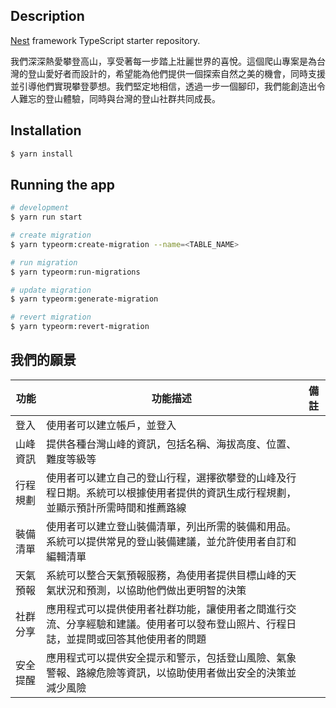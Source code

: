 ## Description

[Nest](https://github.com/nestjs/nest) framework TypeScript starter repository.

我們深深熱愛攀登高山，享受著每一步踏上壯麗世界的喜悅。這個爬山專案是為台灣的登山愛好者而設計的，希望能為他們提供一個探索自然之美的機會，同時支援並引導他們實現攀登夢想。我們堅定地相信，透過一步一個腳印，我們能創造出令人難忘的登山體驗，同時與台灣的登山社群共同成長。

## Installation

```bash
$ yarn install
```

## Running the app

```bash
# development
$ yarn run start

# create migration
$ yarn typeorm:create-migration --name=<TABLE_NAME>

# run migration
$ yarn typeorm:run-migrations

# update migration
$ yarn typeorm:generate-migration

# revert migration
$ yarn typeorm:revert-migration
```

## 我們的願景

| 功能   | 功能描述                                                                                                                         | 備註 |
| -------- | ------------------------------------------------------------------------------------------------------------------------------------ | ---- |
| 登入   | 使用者可以建立帳戶，並登入                                                                                              |      |
| 山峰資訊 | 提供各種台灣山峰的資訊，包括名稱、海拔高度、位置、難度等級等                                           |      |
| 行程規劃 |  使用者可以建立自己的登山行程，選擇欲攀登的山峰及行程日期。系統可以根據使用者提供的資訊生成行程規劃，並顯示預計所需時間和推薦路線 |      |
| 裝備清單 | 使用者可以建立登山裝備清單，列出所需的裝備和用品。系統可以提供常見的登山裝備建議，並允許使用者自訂和編輯清單 |      |
| 天氣預報 | 系統可以整合天氣預報服務，為使用者提供目標山峰的天氣狀況和預測，以協助他們做出更明智的決策 |      |
| 社群分享 | 應用程式可以提供使用者社群功能，讓使用者之間進行交流、分享經驗和建議。使用者可以發布登山照片、行程日誌，並提問或回答其他使用者的問題 |      |
| 安全提醒 | 應用程式可以提供安全提示和警示，包括登山風險、氣象警報、路線危險等資訊，以協助使用者做出安全的決策並減少風險 |      |

